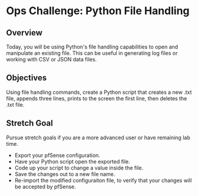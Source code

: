 # Ops Challenge: Python File Handling

## Overview

Today, you will be using Python's file handling capabilities to open and manipulate an existing file. This can be useful in generating log files or working with CSV or JSON data files.

## Objectives

Using file handling commands, create a Python script that creates a new .txt file, appends three lines, prints to the screen the first line, then deletes the .txt file.

## Stretch Goal

Pursue stretch goals if you are a more advanced user or have remaining lab time.

- Export your pfSense configuration.
- Have your Python script open the exported file.
- Code up your script to change a value inside the file.
- Save the changes out to a new file name.
- Re-import the modified configuraiton file, to verify that your changes will be accepted by pfSense.
